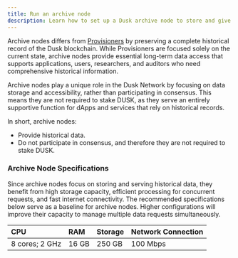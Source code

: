 ```yaml
---
title: Run an archive node
description: Learn how to set up a Dusk archive node to store and give access to Dusk’s historical data.
---
```

Archive nodes differs from [Provisioners](/operator/provisioner) by preserving a complete historical record of the Dusk blockchain. While Provisioners are focused solely on the current state, archive nodes provide essential long-term data access that supports applications, users, researchers, and auditors who need comprehensive historical information.

Archive nodes play a unique role in the Dusk Network by focusing on data storage and accessibility, rather than participating in consensus. This means they are not required to stake DUSK, as they serve an entirely supportive function for dApps and services that rely on historical records. 

In short, archive nodes:
- Provide historical data.
- Do not participate in consensus, and therefore they are not required to stake DUSK.

### Archive Node Specifications

Since archive nodes focus on storing and serving historical data, they benefit from high storage capacity, efficient processing for concurrent requests, and fast internet connectivity. The recommended specifications below serve as a baseline for archive nodes. Higher configurations will improve their capacity to manage multiple data requests simultaneously.


| CPU | RAM | Storage | Network Connection |
| :--- | :--- | :--- | :--- |
| 8 cores; 2 GHz | 16 GB | 250 GB | 100 Mbps |
